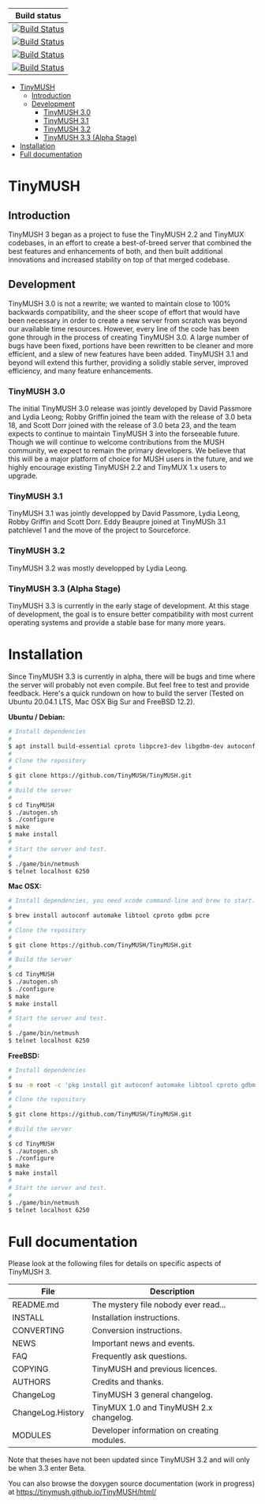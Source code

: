 |Build status|
|------------|
|[![Build Status](https://github.com/TinyMUSH/TinyMUSH/actions/workflows/codeql-analysis.yml/badge.svg)](https://github.com/TinyMUSH/TinyMUSH/security)|
|[![Build Status](https://github.com/TinyMUSH/TinyMUSH/actions/workflows/ubuntu-20.04.yml/badge.svg)](https://github.com/TinyMUSH/TinyMUSH/actions/workflows/ubuntu-20.04.yml)|
|[![Build Status](https://github.com/TinyMUSH/TinyMUSH/actions/workflows/macos-10.15.yml/badge.svg)](https://github.com/TinyMUSH/TinyMUSH/actions/workflows/macos-10.15.yml)|
|[![Build Status](https://github.com/TinyMUSH/TinyMUSH/actions/workflows/Doxygen.yml/badge.svg)](https://github.com/TinyMUSH/TinyMUSH/actions/workflows/Doxygen.yml)|

- [TinyMUSH](#tinymush)
  - [Introduction](#introduction)
  - [Development](#development)
    - [TinyMUSH 3.0](#tinymush-30)
    - [TinyMUSH 3.1](#tinymush-31)
    - [TinyMUSH 3.2](#tinymush-32)
    - [TinyMUSH 3.3 (Alpha Stage)](#tinymush-33-alpha-stage)
- [Installation](#installation)
- [Full documentation](#full-documentation)

# TinyMUSH

## Introduction
                              
TinyMUSH 3 began as a project to fuse the TinyMUSH 2.2 and TinyMUX codebases, in an
effort to create a best-of-breed server that combined the best features and
enhancements of both, and then built additional innovations and increased stability on
top of that merged codebase.

## Development

TinyMUSH 3.0 is not a rewrite; we wanted to maintain close to 100% backwards
compatibility, and the sheer scope of effort that would have been necessary in order to
create a new server from scratch was beyond our available time resources.  However, every
line of the code has been gone through in the process of creating TinyMUSH 3.0.  A large
number of bugs have been fixed, portions have been rewritten to be cleaner and more
efficient, and a slew of new features have been added.  TinyMUSH 3.1 and beyond will
extend this further, providing a solidly stable server, improved efficiency, and many
feature enhancements.

### TinyMUSH 3.0

The initial TinyMUSH 3.0 release was jointly developed by David Passmore and Lydia Leong;
Robby Griffin joined the team with the release of 3.0 beta 18, and Scott Dorr joined with
the release of 3.0 beta 23, and the team expects to continue to maintain TinyMUSH 3 into
the forseeable future. Though we will continue to welcome contributions from the MUSH
community, we expect to remain the primary developers.  We believe that this will be a
major platform of choice for MUSH users in the future, and we highly encourage existing
TinyMUSH 2.2 and TinyMUX 1.x users to upgrade.

### TinyMUSH 3.1

TinyMUSH 3.1 was jointly developped by David Passmore, Lydia Leong, Robby Griffin and Scott Dorr.  Eddy Beaupre joined at TinyMUSh 3.1 patchlevel 1 and the move of the project
to Sourceforce.

### TinyMUSH 3.2

TinyMUSH 3.2 was mostly developped by Lydia Leong.

### TinyMUSH 3.3 (Alpha Stage)

TinyMUSH 3.3 is currently in the early stage of development. At this stage of
development, the goal is to ensure better compatibility with most current operating
systems and provide a stable base for many more years.

# Installation

Since TinyMUSH 3.3 is currently in alpha, there will be bugs and time where the server will probably not even compile. But feel free to test and provide feedback. Here's a quick rundown on how to build the server (Tested on Ubuntu 20.04.1 LTS, Mac OSX Big Sur and FreeBSD 12.2).

**Ubuntu / Debian:**

```sh
# Install dependencies
#
$ apt install build-essential cproto libpcre3-dev libgdbm-dev autoconf libtool
#
# Clone the repository
#
$ git clone https://github.com/TinyMUSH/TinyMUSH.git
#
# Build the server
#
$ cd TinyMUSH
$ ./autogen.sh
$ ./configure
$ make
$ make install
#
# Start the server and test.
#
$ ./game/bin/netmush
$ telnet localhost 6250
```

**Mac OSX:**

```sh
# Install dependencies, you need xcode command-line and brew to start.
#
$ brew install autoconf automake libtool cproto gdbm pcre
#
# Clone the repository
#
$ git clone https://github.com/TinyMUSH/TinyMUSH.git
#
# Build the server
#
$ cd TinyMUSH
$ ./autogen.sh
$ ./configure
$ make
$ make install
#
# Start the server and test.
#
$ ./game/bin/netmush
$ telnet localhost 6250
```

**FreeBSD:**
```sh
# Install dependencies
#
$ su -m root -c 'pkg install git autoconf automake libtool cproto gdbm pcre'
#
# Clone the repository
#
$ git clone https://github.com/TinyMUSH/TinyMUSH.git
#
# Build the server
#
$ cd TinyMUSH
$ ./autogen.sh
$ ./configure
$ make
$ make install
#
# Start the server and test.
#
$ ./game/bin/netmush
$ telnet localhost 6250
```

# Full documentation

Please look at the following files for details on specific aspects of TinyMUSH 3.

|File             |Description                                                    |
|-----------------|---------------------------------------------------------------|
|README.md        |The mystery file nobody ever read...                           |
|INSTALL          |Installation instructions.                                     |
|CONVERTING       |Conversion instructions.                                       |
|NEWS             |Important news and events.                                     |
|FAQ              |Frequently ask questions.                                      |
|COPYING          |TinyMUSH and previous licences.                                |
|AUTHORS          |Credits and thanks.                                            |
|ChangeLog        |TinyMUSH 3 general changelog.                                  |
|ChangeLog.History|TinyMUX 1.0 and TinyMUSH 2.x changelog.                        |
|MODULES          |Developer information on creating modules.                     |

Note that theses have not been updated since TinyMUSH 3.2 and will only be when 3.3 enter
Beta.

You can also browse the doxygen source documentation (work in progress) at https://tinymush.github.io/TinyMUSH/html/
